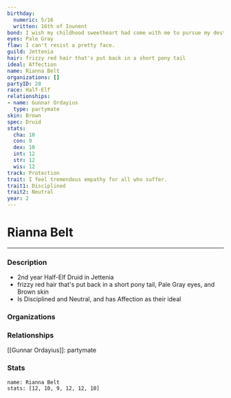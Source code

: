 ```yaml
---
birthday:
  numeric: 5/16
  written: 16th of Iounent
bond: I wish my childhood sweetheart had come with me to pursue my destiny.
eyes: Pale Gray
flaw: I can't resist a pretty face.
guild: Jettenia
hair: frizzy red hair that's put back in a short pony tail
ideal: Affection
name: Rianna Belt
organizations: []
partyID: 28
race: Half-Elf
relationships:
- name: Gunnar Ordayius
  type: partymate
skin: Brown
spec: Druid
stats:
  cha: 10
  con: 9
  dex: 10
  int: 12
  str: 12
  wis: 12
track: Protection
trait: I feel tremendous empathy for all who suffer.
trait1: Disciplined
trait2: Neutral
year: 2
---
```

# Rianna Belt
---
### Description
- 2nd year Half-Elf Druid in Jettenia
- frizzy red hair that's put back in a short pony tail, Pale Gray eyes, and Brown skin
- Is Disciplined and Neutral, and has Affection as their ideal

### Organizations
### Relationships
[[Gunnar Ordayius]]: partymate
### Stats
```statblock
name: Rianna Belt
stats: [12, 10, 9, 12, 12, 10]
```